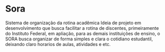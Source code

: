 # Sora
Sistema de organização da rotina acadêmica
Ideia de projeto em desenvolvimento que busca facilitar a rotina de discentes, primeiramente do Instituto Federal, em apliação, para as demais instituições de ensino, o SORA busca organizar de forma simples e clara o cotidiano estudantil, deixando claro horarios de aulas, atividades e etc.
